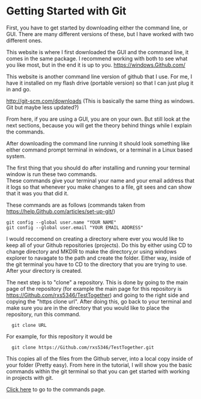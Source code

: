 # Getting Started with Git

First, you have to get started by downloading either the command line, or GUI. There are many different versions of
these, but I have worked with two different ones.

This website is where I first downloaded the GUI and the command line, it comes in the same package.
I recommend working with both to see what you like most, but in the end it is up to you.
https://windows.Github.com/

This website is another command line version of github that I use. For me, I have it installed on my flash drive
(portable version) so that I can just plug it in and go.

http://git-scm.com/downloads (This is basically the same thing as windows. Git but maybe less updated?)

From here, if you are using a GUI, you are on your own.  But still look at the next sections, because you will get the
theory behind things while I explain the commands.

After downloading the command line running it should look something like either command prompt terminal in windows, or
a terminal in a Linux based system.  

The first thing that you should do after installing and running your terminal window is run these two commands.  
These commands give your terminal your name and  your email address that it logs so that whenever you make changes to a
file, git sees and can show that it was you that did it.  

These commands are as follows (commands taken from https://help.Github.com/articles/set-up-git/)

    git config --global user.name "YOUR NAME"
    git config --global user.email "YOUR EMAIL ADDRESS"


I would reccomend on creating a directory where ever you would like to keep all of your Github repositories (projects).
Do this by either using CD to change directory and MKDIR to make the directory,or using windows explorer to navagate
to the path and create the folder.  Either way, inside of the git terminal you have to CD to the directory that you
are trying to use.  After your directory is created.

The next step is to "clone" a repository.  This is done by going to the main page of the repository
(for example the main page for this repository is https://Github.com/rxs5346/TestTogether) and going to the right side
and copying the "https clone url".  After doing this, go back to your terminal and make sure you are in the directory
that you would like to place the repository, run this command.

      git clone URL

For example, for this repository it would be

      git clone https://Github.com/rxs5346/TestTogether.git

This copies all of the files from the Github server, into a local copy inside of your folder (Pretty easy). From here
in the tutorial, I will show you the basic commands within the git terminal so that you can get started with working
in projects with git.


[Click here](https://Github.com/rxs5346/TestTogether/blob/develop/gitCommands.md) to go to the commands page.
